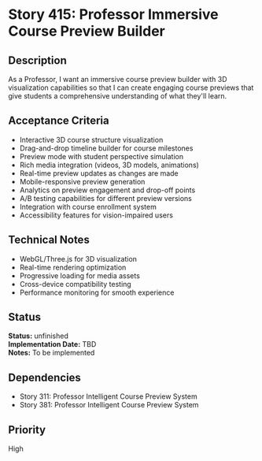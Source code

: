 # Story 415: Professor Immersive Course Preview Builder

## Description
As a Professor, I want an immersive course preview builder with 3D visualization capabilities so that I can create engaging course previews that give students a comprehensive understanding of what they'll learn.

## Acceptance Criteria
- Interactive 3D course structure visualization
- Drag-and-drop timeline builder for course milestones
- Preview mode with student perspective simulation
- Rich media integration (videos, 3D models, animations)
- Real-time preview updates as changes are made
- Mobile-responsive preview generation
- Analytics on preview engagement and drop-off points
- A/B testing capabilities for different preview versions
- Integration with course enrollment system
- Accessibility features for vision-impaired users

## Technical Notes
- WebGL/Three.js for 3D visualization
- Real-time rendering optimization
- Progressive loading for media assets
- Cross-device compatibility testing
- Performance monitoring for smooth experience


## Status
**Status:** unfinished  
**Implementation Date:** TBD  
**Notes:** To be implemented
## Dependencies
- Story 311: Professor Intelligent Course Preview System
- Story 381: Professor Intelligent Course Preview System

## Priority
High